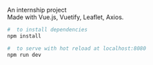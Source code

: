 
 An internship project </br> 
 Made with Vue.js, Vuetify, Leaflet, Axios. </br> 

``` bash
#  to install dependencies
npm install

#  to serve with hot reload at localhost:8080
npm run dev

